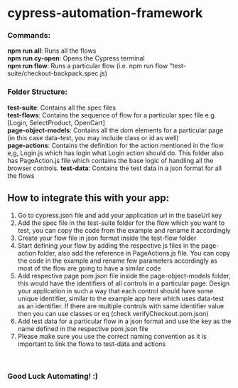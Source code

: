 # cypress-automation-framework

### **Commands**:
**npm run all**: Runs all the flows <br/>
**npm run cy-open**: Opens the Cypress terminal <br/>
**npm run flow**: Runs a particular flow (i.e. npm run flow "test-suite/checkout-backpack.spec.js) <br/>

### **Folder Structure**:
**test-suite**: Contains all the spec files <br/>
**test-flows**: Contains the sequence of flow for a particular spec file e.g. [Login, SelectProduct, OpenCart] <br/>
**page-object-models**: Contains all the dom elements for a particular page (in this case data-test, you may include class or id as well) <br/>
**page-actions**: Contains the definition for the action mentioned in the flow e,g, Login.js which has login what Login action should do. This folder also has PageAction.js file which contains the base logic of handling all the browser controls.
**test-data**: Contains the test data in a json format for all the flows

## How to integrate this with your app:
1. Go to cypress.json file and add your application url in the baseUrl key
2. Add the spec file in the test-suite folder for the flow which you want to test, you can copy the code from the example and rename it accordingly
3. Create your flow file in json format inside the test-flow folder
4. Start defining your flow by adding the respective js files in the page-action folder, also add the reference in PageActions.js file. You can copy the code in the example and rename few parameters accordingly as most of the flow are going to have a similar code
5. Add respective page pom.json file inside the page-object-models folder, this would have the identifiers of all controls in a particular page. Design your application in such a way that each control should have some unique identifier, similar to the example app here which uses data-test as an identifier. If there are multiple controls with same identifier value then you can use classes or eq (check verifyCheckout.pom.json)
6. Add test data for a particular flow in a json format and use the key as the name defined in the respective pom.json file
7. Please make sure you use the correct naming convention as it is important to link the flows to test-data and actions

<br/>

### **Good Luck Automating!** :)
